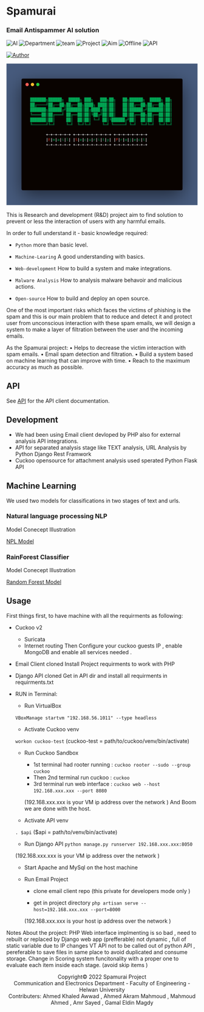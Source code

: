 # Spamurai
### Email Antispammer AI solution


![AI](https://img.shields.io/badge/AI-Machine--Learning-blueviolet)
![Department](https://img.shields.io/badge/Department-Security--Engineering-yellow)
![team](https://img.shields.io/badge/Category-Blue--TEAM-blue)
![Project](https://img.shields.io/badge/Project-R&D-yellow)
![Aim](https://img.shields.io/badge/Aim-Graduation--Project-yellow)
![Offline](https://img.shields.io/badge/Offline-Sandbox-red)
![API](https://img.shields.io/badge/API-Django-success)

[![Author](https://img.shields.io/badge/Author-K-blue)](https://ahmedkawwad.github.io/)


![](assets/carbon.png?raw=true)

<!-- ```
/ _\_ __   __ _ _ __ ___  _   _ _ __ __ _(_)
\ \| '_ \ / _` | '_ ` _ \| | | | '__/ _` | |
_\ \ |_) | (_| | | | | | | |_| | | | (_| | |
\__/ .__/ \__,_|_| |_| |_|\__,_|_|  \__,_|_|
   |_|                                      
``` -->
<!-- ```
 _______  _______  _______  _______           _______  _______ _________
(  ____ \(  ____ )(  ___  )(       )|\     /|(  ____ )(  ___  )\__   __/
| (    \/| (    )|| (   ) || () () || )   ( || (    )|| (   ) |   ) (   
| (_____ | (____)|| (___) || || || || |   | || (____)|| (___) |   | |   
(_____  )|  _____)|  ___  || |(_)| || |   | ||     __)|  ___  |   | |   
      ) || (      | (   ) || |   | || |   | || (\ (   | (   ) |   | |   
/\____) || )      | )   ( || )   ( || (___) || ) \ \__| )   ( |___) (___
\_______)|/       |/     \||/     \|(_______)|/   \__/|/     \|\_______/
```
 -->

This is Research and development (R&D) project aim to find solution to prevent or less the interaction of users with any harmful emails.


In order to full understand it - basic knowledge required:

- `Python` more than basic level.

- `Machine-Learing` A good understanding with basics.

- `Web-development` How to build a system and make integrations.

- `Malware Analysis` How to analysis malware behavoir and malicious actions.

- `Open-source` How to build and deploy an open source.

One of the most important risks which faces the victims of phishing is the spam and this is our main problem that to reduce and detect it and protect user from unconscious interaction with these spam emails, we will design a system to make a layer of filtration between the user and the incoming emails.

As the Spamurai project:
• Helps to decrease the victim interaction with spam emails.
• Email spam detection and filtration.
• Build a system based on machine learning that can improve with time.
• Reach to the maximum accuracy as much as possible.

## API 

See [API](spamurai.api) for the API client
documentation.

## Development

- We had been using Email client devloped by PHP
also for external analysis API integrations. 
- API for separated analysis stage like TEXT analysis, URL Analysis by Python Django Rest Framwork
- Cuckoo opensource for attachment analysis used sperated Python Flask API

## Machine Learning
 
We used two models for classifications in two stages of text and urls.

### Natural language processing NLP

Model Conecept Illustration

[NPL Model](models/text/)

### RainForest Classifier

Model Conecept Illustration

[Random Forest Model](models/url/)

## Usage

First things first, to have machine with all the requirments as following:
- Cuckoo v2 
    - Suricata
    - Internet routing
Then Configure your cuckoo guests IP , enable MongoDB and enable all services needed .

- Email Client cloned 
Install Project requirments to work with PHP

- Django API cloned
Get in API dir and install all requirments in requirments.txt

- RUN in Terminal:
    - Run VirtualBox 

    `VBoxManage startvm "192.168.56.1011" --type headless`

    - Activate Cuckoo venv

    `workon cuckoo-test` (cuckoo-test = path/to/cuckoo/venv/bin/activate)

    - Run Cuckoo Sandbox

        - 1st terminal had rooter running : `cuckoo rooter --sudo --group cuckoo`
        - Then 2nd  terminal run cuckoo    : `cuckoo`
        - 3rd terminal run web interface  : `cuckoo web --host 192.168.xxx.xxx --port 8080` 
        
        (192.168.xxx.xxx is your VM ip address over the network )
        And Boom we are done with the host.
    - Activate API venv

    `. $api` ($api = path/to/venv/bin/activate)
    - Run Django API
     `python manage.py runserver 192.168.xxx.xxx:8050`

     (192.168.xxx.xxx is your VM ip address over the network )

    - Start Apache and MySql on the host machine
    - Run Email Project
    
        - clone email client repo (this private for developers mode only )

        - get in project directory
        `php artisan serve --host=192.168.xxx.xxx --port=8000`

        (192.168.xxx.xxx is your host ip address over the network )
    
Notes About the project:
PHP Web interface implmenting is so bad , need to rebuilt or replaced by Django web app (prefferable)
not dynamic , full of static variable due to IP changes
VT API not to be called out of python API , pereferable to save files in same place to avoid duplicated and consume storage.
Change in Scoring system funcitonality with a proper one to evaluate each item inside each stage. (avoid skip items )

<p align="center">
Copyright©️ 2022 Spamurai Project </br>
Communication and Electronics Department - Faculty of Engineering - Helwan University</br>
Contributers: Ahmed Khaled Awwad , Ahmed Akram Mahmoud , Mahmoud Ahmed , Amr Sayed , Gamal Eldin Magdy
</p>

